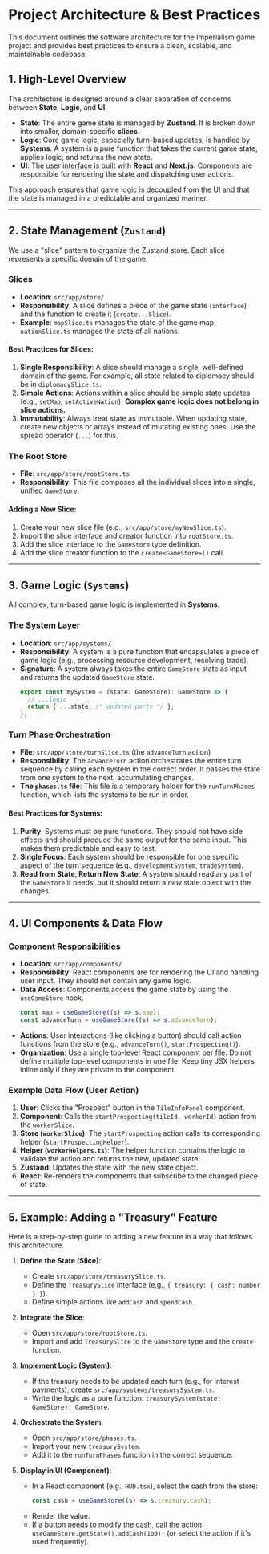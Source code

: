 # Project Architecture & Best Practices

This document outlines the software architecture for the Imperialism game project and provides best practices to ensure a clean, scalable, and maintainable codebase.

## 1. High-Level Overview

The architecture is designed around a clear separation of concerns between **State**, **Logic**, and **UI**.

-   **State**: The entire game state is managed by **Zustand**. It is broken down into smaller, domain-specific **slices**.
-   **Logic**: Core game logic, especially turn-based updates, is handled by **Systems**. A system is a pure function that takes the current game state, applies logic, and returns the new state.
-   **UI**: The user interface is built with **React** and **Next.js**. Components are responsible for rendering the state and dispatching user actions.

This approach ensures that game logic is decoupled from the UI and that the state is managed in a predictable and organized manner.

---

## 2. State Management (`Zustand`)

We use a "slice" pattern to organize the Zustand store. Each slice represents a specific domain of the game.

### Slices

-   **Location**: `src/app/store/`
-   **Responsibility**: A slice defines a piece of the game state (`interface`) and the function to create it (`create...Slice`).
-   **Example**: `mapSlice.ts` manages the state of the game map, `nationSlice.ts` manages the state of all nations.

#### **Best Practices for Slices:**

1.  **Single Responsibility**: A slice should manage a single, well-defined domain of the game. For example, all state related to diplomacy should be in `diplomacySlice.ts`.
2.  **Simple Actions**: Actions within a slice should be simple state updates (e.g., `setMap`, `setActiveNation`). **Complex game logic does not belong in slice actions.**
3.  **Immutability**: Always treat state as immutable. When updating state, create new objects or arrays instead of mutating existing ones. Use the spread operator (`...`) for this.

### The Root Store

-   **File**: `src/app/store/rootStore.ts`
-   **Responsibility**: This file composes all the individual slices into a single, unified `GameStore`.

#### **Adding a New Slice:**

1.  Create your new slice file (e.g., `src/app/store/myNewSlice.ts`).
2.  Import the slice interface and creator function into `rootStore.ts`.
3.  Add the slice interface to the `GameStore` type definition.
4.  Add the slice creator function to the `create<GameStore>()` call.

---

## 3. Game Logic (`Systems`)

All complex, turn-based game logic is implemented in **Systems**.

### The System Layer

-   **Location**: `src/app/systems/`
-   **Responsibility**: A system is a pure function that encapsulates a piece of game logic (e.g., processing resource development, resolving trade).
-   **Signature**: A system always takes the entire `GameStore` state as input and returns the updated `GameStore` state.
    ```typescript
    export const mySystem = (state: GameStore): GameStore => {
      // ...logic
      return { ...state, /* updated parts */ };
    };
    ```

### Turn Phase Orchestration

-   **File**: `src/app/store/turnSlice.ts` (the `advanceTurn` action)
-   **Responsibility**: The `advanceTurn` action orchestrates the entire turn sequence by calling each system in the correct order. It passes the state from one system to the next, accumulating changes.
-   **The `phases.ts` file**: This file is a temporary holder for the `runTurnPhases` function, which lists the systems to be run in order.

#### **Best Practices for Systems:**

1.  **Purity**: Systems must be pure functions. They should not have side effects and should produce the same output for the same input. This makes them predictable and easy to test.
2.  **Single Focus**: Each system should be responsible for one specific aspect of the turn sequence (e.g., `developmentSystem`, `tradeSystem`).
3.  **Read from State, Return New State**: A system should read any part of the `GameStore` it needs, but it should return a *new* state object with the changes.

---

## 4. UI Components & Data Flow

### Component Responsibilities

-   **Location**: `src/app/components/`
-   **Responsibility**: React components are for rendering the UI and handling user input. They should not contain any game logic.
-   **Data Access**: Components access the game state by using the `useGameStore` hook.
    ```typescript
    const map = useGameStore((s) => s.map);
    const advanceTurn = useGameStore((s) => s.advanceTurn);
    ```
-   **Actions**: User interactions (like clicking a button) should call action functions from the store (e.g., `advanceTurn()`, `startProspecting()`).
-   **Organization**: Use a single top-level React component per file. Do not define multiple top-level components in one file. Keep tiny JSX helpers inline only if they are private to the component.

### Example Data Flow (User Action)

1.  **User**: Clicks the "Prospect" button in the `TileInfoPanel` component.
2.  **Component**: Calls the `startProspecting(tileId, workerId)` action from the `workerSlice`.
3.  **Store (`workerSlice`)**: The `startProspecting` action calls its corresponding helper (`startProspectingHelper`).
4.  **Helper (`workerHelpers.ts`)**: The helper function contains the logic to validate the action and returns the new, updated state.
5.  **Zustand**: Updates the state with the new state object.
6.  **React**: Re-renders the components that subscribe to the changed piece of state.

---

## 5. Example: Adding a "Treasury" Feature

Here is a step-by-step guide to adding a new feature in a way that follows this architecture.

1.  **Define the State (Slice)**:
    -   Create `src/app/store/treasurySlice.ts`.
    -   Define the `TreasurySlice` interface (e.g., `{ treasury: { cash: number } }`).
    -   Define simple actions like `addCash` and `spendCash`.

2.  **Integrate the Slice**:
    -   Open `src/app/store/rootStore.ts`.
    -   Import and add `TreasurySlice` to the `GameStore` type and the `create` function.

3.  **Implement Logic (System)**:
    -   If the treasury needs to be updated each turn (e.g., for interest payments), create `src/app/systems/treasurySystem.ts`.
    -   Write the logic as a pure function: `treasurySystem(state: GameStore): GameStore`.

4.  **Orchestrate the System**:
    -   Open `src/app/store/phases.ts`.
    -   Import your new `treasurySystem`.
    -   Add it to the `runTurnPhases` function in the correct sequence.

5.  **Display in UI (Component)**:
    -   In a React component (e.g., `HUD.tsx`), select the cash from the store:
        ```typescript
        const cash = useGameStore((s) => s.treasury.cash);
        ```
    -   Render the value.
    -   If a button needs to modify the cash, call the action: `useGameStore.getState().addCash(100);` (or select the action if it's used frequently).